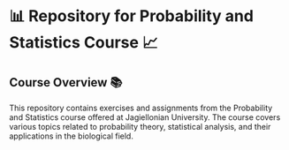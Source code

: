 # 📊 Repository for Probability and Statistics Course 📈

## Course Overview 📚

This repository contains exercises and assignments from the Probability and Statistics course offered at Jagiellonian University. The course covers various topics related to probability theory, statistical analysis, and their applications in the biological field.

